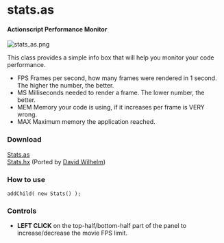stats.as
========

#### Actionscript Performance Monitor ####

![stats_as.png](http://github.com/mrdoob/stats.as/raw/master/assets/stats_as.png)

This class provides a simple info box that will help you monitor your code performance.

* FPS Frames per second, how many frames were rendered in 1 second. The higher the number, the better.
* MS Milliseconds needed to render a frame. The lower number, the better.
* MEM Memory your code is using, if it increases per frame is VERY wrong.
* MAX Maximum memory the application reached.

### Download ###

[Stats.as](http://github.com/mrdoob/stats.as/raw/master/src/net/hires/debug/Stats.as)  
[Stats.hx](http://github.com/mrdoob/stats.as/raw/master/src/net/hires/debug/Stats.hx) (Ported by [David Wilhelm](http://github.com/bigfish))

### How to use ###

	addChild( new Stats() );

### Controls ###

* **LEFT CLICK** on the top-half/bottom-half part of the panel to increase/decrease the movie FPS limit.